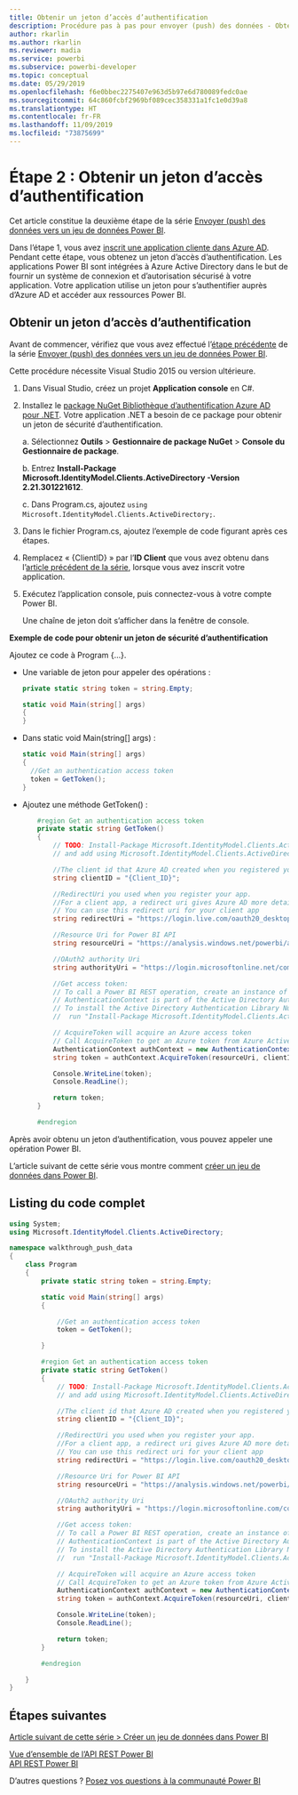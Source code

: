 ```yaml
---
title: Obtenir un jeton d’accès d’authentification
description: Procédure pas à pas pour envoyer (push) des données - Obtenir un jeton d’accès d’authentification
author: rkarlin
ms.author: rkarlin
ms.reviewer: madia
ms.service: powerbi
ms.subservice: powerbi-developer
ms.topic: conceptual
ms.date: 05/29/2019
ms.openlocfilehash: f6e0bbec2275407e963d5b97e6d780089fedc0ae
ms.sourcegitcommit: 64c860fcbf2969bf089cec358331a1fc1e0d39a8
ms.translationtype: HT
ms.contentlocale: fr-FR
ms.lasthandoff: 11/09/2019
ms.locfileid: "73875699"
---
```

# <a name="step-2-get-an-authentication-access-token"></a>Étape 2 : Obtenir un jeton d’accès d’authentification

Cet article constitue la deuxième étape de la série [Envoyer (push) des données vers un jeu de données Power BI](walkthrough-push-data.md).

Dans l’étape 1, vous avez [inscrit une application cliente dans Azure AD](walkthrough-push-data-register-app-with-azure-ad.md). Pendant cette étape, vous obtenez un jeton d’accès d’authentification. Les applications Power BI sont intégrées à Azure Active Directory dans le but de fournir un système de connexion et d’autorisation sécurisé à votre application. Votre application utilise un jeton pour s’authentifier auprès d’Azure AD et accéder aux ressources Power BI.

## <a name="get-an-authentication-access-token"></a>Obtenir un jeton d’accès d’authentification

Avant de commencer, vérifiez que vous avez effectué l’[étape précédente](walkthrough-push-data-register-app-with-azure-ad.md) de la série [Envoyer (push) des données vers un jeu de données Power BI](walkthrough-push-data.md). 

Cette procédure nécessite Visual Studio 2015 ou version ultérieure.

1. Dans Visual Studio, créez un projet **Application console** en C#.

2. Installez le [package NuGet Bibliothèque d’authentification Azure AD pour .NET](https://www.nuget.org/packages/Microsoft.IdentityModel.Clients.ActiveDirectory/2.22.302111727). Votre application .NET a besoin de ce package pour obtenir un jeton de sécurité d’authentification. 

     a. Sélectionnez **Outils** > **Gestionnaire de package NuGet** > **Console du Gestionnaire de package**.

     b. Entrez **Install-Package Microsoft.IdentityModel.Clients.ActiveDirectory -Version 2.21.301221612**.

     c. Dans Program.cs, ajoutez `using Microsoft.IdentityModel.Clients.ActiveDirectory;`.

3. Dans le fichier Program.cs, ajoutez l’exemple de code figurant après ces étapes.

4. Remplacez « {ClientID} » par l’**ID Client** que vous avez obtenu dans l’[article précédent de la série](walkthrough-push-data-register-app-with-azure-ad.md), lorsque vous avez inscrit votre application.

5. Exécutez l’application console, puis connectez-vous à votre compte Power BI. 

   Une chaîne de jeton doit s’afficher dans la fenêtre de console.

**Exemple de code pour obtenir un jeton de sécurité d’authentification**

Ajoutez ce code à Program {...}.

* Une variable de jeton pour appeler des opérations : 
  
  ```csharp
  private static string token = string.Empty;
  
  static void Main(string[] args)
  {
  }
  ```
* Dans static void Main(string[] args) :
  
  ```csharp
  static void Main(string[] args)
  {
    //Get an authentication access token
    token = GetToken();
  }
  ```
* Ajoutez une méthode GetToken() :

```csharp
       #region Get an authentication access token
       private static string GetToken()
       {
           // TODO: Install-Package Microsoft.IdentityModel.Clients.ActiveDirectory -Version 2.21.301221612
           // and add using Microsoft.IdentityModel.Clients.ActiveDirectory

           //The client id that Azure AD created when you registered your client app.
           string clientID = "{Client_ID}";

           //RedirectUri you used when you register your app.
           //For a client app, a redirect uri gives Azure AD more details on the application that it will authenticate.
           // You can use this redirect uri for your client app
           string redirectUri = "https://login.live.com/oauth20_desktop.srf";

           //Resource Uri for Power BI API
           string resourceUri = "https://analysis.windows.net/powerbi/api";

           //OAuth2 authority Uri
           string authorityUri = "https://login.microsoftonline.net/common/";

           //Get access token:
           // To call a Power BI REST operation, create an instance of AuthenticationContext and call AcquireToken
           // AuthenticationContext is part of the Active Directory Authentication Library NuGet package
           // To install the Active Directory Authentication Library NuGet package in Visual Studio,
           //  run "Install-Package Microsoft.IdentityModel.Clients.ActiveDirectory" from the nuget Package Manager Console.

           // AcquireToken will acquire an Azure access token
           // Call AcquireToken to get an Azure token from Azure Active Directory token issuance endpoint
           AuthenticationContext authContext = new AuthenticationContext(authorityUri);
           string token = authContext.AcquireToken(resourceUri, clientID, new Uri(redirectUri)).AccessToken;

           Console.WriteLine(token);
           Console.ReadLine();

           return token;
       }

       #endregion
```

Après avoir obtenu un jeton d’authentification, vous pouvez appeler une opération Power BI.

L’article suivant de cette série vous montre comment [créer un jeu de données dans Power BI](walkthrough-push-data-create-dataset.md).


## <a name="complete-code-listing"></a>Listing du code complet

```csharp
using System;
using Microsoft.IdentityModel.Clients.ActiveDirectory;

namespace walkthrough_push_data
{
    class Program
    {
        private static string token = string.Empty;

        static void Main(string[] args)
        {

            //Get an authentication access token
            token = GetToken();

        }

        #region Get an authentication access token
        private static string GetToken()
        {
            // TODO: Install-Package Microsoft.IdentityModel.Clients.ActiveDirectory -Version 2.21.301221612
            // and add using Microsoft.IdentityModel.Clients.ActiveDirectory

            //The client id that Azure AD created when you registered your client app.
            string clientID = "{Client_ID}";

            //RedirectUri you used when you register your app.
            //For a client app, a redirect uri gives Azure AD more details on the application that it will authenticate.
            // You can use this redirect uri for your client app
            string redirectUri = "https://login.live.com/oauth20_desktop.srf";

            //Resource Uri for Power BI API
            string resourceUri = "https://analysis.windows.net/powerbi/api";

            //OAuth2 authority Uri
            string authorityUri = "https://login.microsoftonline.com/common/";

            //Get access token:
            // To call a Power BI REST operation, create an instance of AuthenticationContext and call AcquireToken
            // AuthenticationContext is part of the Active Directory Authentication Library NuGet package
            // To install the Active Directory Authentication Library NuGet package in Visual Studio,
            //  run "Install-Package Microsoft.IdentityModel.Clients.ActiveDirectory" from the nuget Package Manager Console.

            // AcquireToken will acquire an Azure access token
            // Call AcquireToken to get an Azure token from Azure Active Directory token issuance endpoint
            AuthenticationContext authContext = new AuthenticationContext(authorityUri);
            string token = authContext.AcquireToken(resourceUri, clientID, new Uri(redirectUri)).AccessToken;

            Console.WriteLine(token);
            Console.ReadLine();

            return token;
        }

        #endregion

    }
}
```



## <a name="next-steps"></a>Étapes suivantes

[Article suivant de cette série > Créer un jeu de données dans Power BI](walkthrough-push-data-create-dataset.md)

[Vue d’ensemble de l’API REST Power BI](overview-of-power-bi-rest-api.md)  
[API REST Power BI](https://docs.microsoft.com/rest/api/power-bi/)  

D’autres questions ? [Posez vos questions à la communauté Power BI](https://community.powerbi.com/)